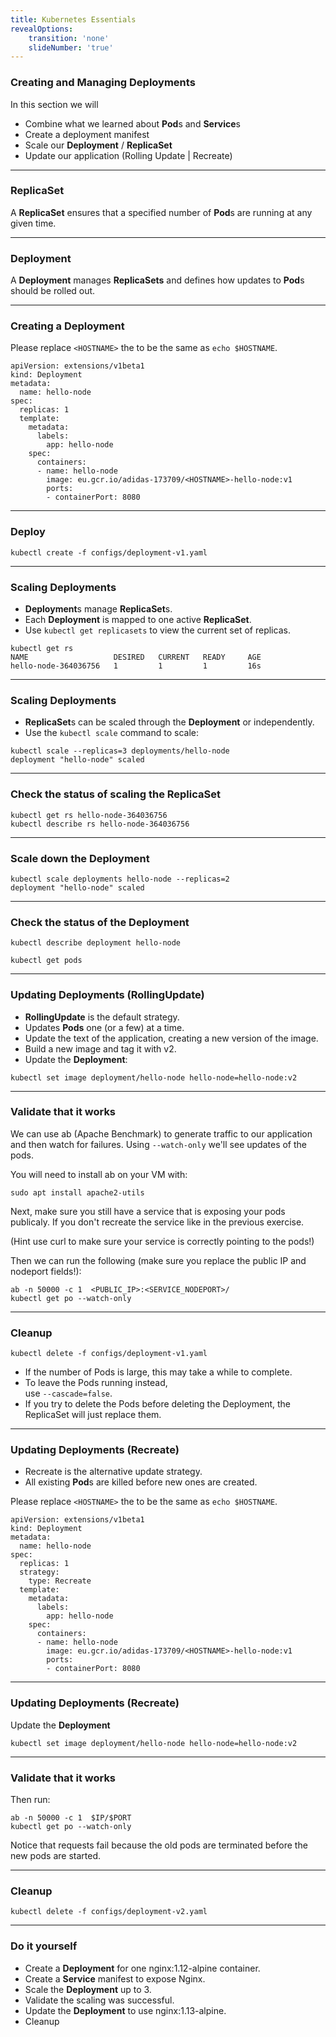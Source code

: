 ```yaml
---
title: Kubernetes Essentials
revealOptions:
    transition: 'none'
    slideNumber: 'true'
---
```


### Creating and Managing **Deployment**s

In this section we will

* Combine what we learned about **Pod**s and **Service**s
* Create a deployment manifest
* Scale our **Deployment** / **ReplicaSet**
* Update our application (Rolling Update | Recreate)

---

### ReplicaSet

A **ReplicaSet** ensures that a specified number of **Pod**s are running at any given time.

---

### Deployment

A **Deployment** manages **ReplicaSets** and defines how updates to **Pod**s should be rolled out.

---

### Creating a Deployment

Please replace `<HOSTNAME>` the to be the same as `echo $HOSTNAME`.

```
apiVersion: extensions/v1beta1
kind: Deployment
metadata:
  name: hello-node
spec:
  replicas: 1
  template:
    metadata:
      labels:
        app: hello-node
    spec:
      containers:
      - name: hello-node
        image: eu.gcr.io/adidas-173709/<HOSTNAME>-hello-node:v1
        ports:
        - containerPort: 8080
```

---

### Deploy

```
kubectl create -f configs/deployment-v1.yaml
```

---

### Scaling **Deployment**s

* **Deployment**s manage **ReplicaSet**s.
* Each **Deployment** is mapped to one active **ReplicaSet**.
* Use `kubectl get replicasets` to view the current set of replicas.

```
kubectl get rs
NAME                   DESIRED   CURRENT   READY     AGE
hello-node-364036756   1         1         1         16s
```

---

### Scaling Deployments

* **ReplicaSet**s can be scaled through the **Deployment** or independently.  
* Use the `kubectl scale` command to scale:

```
kubectl scale --replicas=3 deployments/hello-node
deployment "hello-node" scaled
```

---

### Check the status of scaling the ReplicaSet
```
kubectl get rs hello-node-364036756
kubectl describe rs hello-node-364036756
```

---

### Scale down the **Deployment**

```
kubectl scale deployments hello-node --replicas=2
deployment "hello-node" scaled
```

---

### Check the status of the **Deployment**

```
kubectl describe deployment hello-node
```
```
kubectl get pods
```

---

### Updating Deployments (RollingUpdate)

* **RollingUpdate** is the default strategy.
* Updates **Pods** one (or a few) at a time.
* Update the text of the application, creating a new version of the image.
* Build a new image and tag it with v2.
* Update the **Deployment**:

```
kubectl set image deployment/hello-node hello-node=hello-node:v2
```

---

### Validate that it works

We can use ab (Apache Benchmark) to generate traffic to our application and then watch for failures. Using `--watch-only` we'll see updates of the pods.

You will need to install ab on your VM with:

```
sudo apt install apache2-utils
```

Next, make sure you still have a service that is exposing your pods publicaly. If you don't recreate the service like in the previous exercise.

(Hint use curl to make sure your service is correctly pointing to the pods!)

Then we can run the following (make sure you replace the public IP and nodeport fields!):

```
ab -n 50000 -c 1  <PUBLIC_IP>:<SERVICE_NODEPORT>/
kubectl get po --watch-only
```

---

### Cleanup

```
kubectl delete -f configs/deployment-v1.yaml
```
* If the number of Pods is large, this may take a while to complete.
* To leave the Pods running instead,  
use `--cascade=false`.
* If you try to delete the Pods before deleting the Deployment, the ReplicaSet will just replace them.

---

### Updating Deployments (Recreate)

* Recreate is the alternative update strategy.
* All existing **Pod**s are killed before new ones are created.

Please replace `<HOSTNAME>` the to be the same as `echo $HOSTNAME`.

```
apiVersion: extensions/v1beta1
kind: Deployment
metadata:
  name: hello-node
spec:
  replicas: 1
  strategy:
    type: Recreate
  template:
    metadata:
      labels:
        app: hello-node
    spec:
      containers:   
      - name: hello-node
        image: eu.gcr.io/adidas-173709/<HOSTNAME>-hello-node:v1
        ports:
        - containerPort: 8080
```

---

### Updating Deployments (Recreate)

Update the **Deployment**
```
kubectl set image deployment/hello-node hello-node=hello-node:v2
```

---

### Validate that it works

Then run:

```
ab -n 50000 -c 1  $IP/$PORT
kubectl get po --watch-only
```

Notice that requests fail because the old pods are terminated before the new pods are started.

---

### Cleanup

```
kubectl delete -f configs/deployment-v2.yaml
```

---

### Do it yourself

* Create a **Deployment** for one nginx:1.12-alpine container.
* Create a **Service** manifest to expose Nginx.
* Scale the **Deployment** up to 3.
* Validate the scaling was successful.
* Update the **Deployment** to use nginx:1.13-alpine.
* Cleanup
